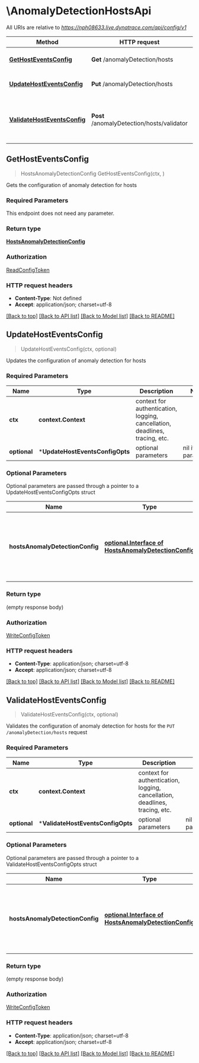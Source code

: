 # \AnomalyDetectionHostsApi

All URIs are relative to *https://nph08633.live.dynatrace.com/api/config/v1*

Method | HTTP request | Description
------------- | ------------- | -------------
[**GetHostEventsConfig**](AnomalyDetectionHostsApi.md#GetHostEventsConfig) | **Get** /anomalyDetection/hosts | Gets the configuration of anomaly detection for hosts
[**UpdateHostEventsConfig**](AnomalyDetectionHostsApi.md#UpdateHostEventsConfig) | **Put** /anomalyDetection/hosts | Updates the configuration of anomaly detection for hosts
[**ValidateHostEventsConfig**](AnomalyDetectionHostsApi.md#ValidateHostEventsConfig) | **Post** /anomalyDetection/hosts/validator | Validates the configuration of anomaly detection for hosts for the &#x60;PUT /anomalyDetection/hosts&#x60; request



## GetHostEventsConfig

> HostsAnomalyDetectionConfig GetHostEventsConfig(ctx, )

Gets the configuration of anomaly detection for hosts

### Required Parameters

This endpoint does not need any parameter.

### Return type

[**HostsAnomalyDetectionConfig**](HostsAnomalyDetectionConfig.md)

### Authorization

[ReadConfigToken](../README.md#ReadConfigToken)

### HTTP request headers

- **Content-Type**: Not defined
- **Accept**: application/json; charset=utf-8

[[Back to top]](#) [[Back to API list]](../README.md#documentation-for-api-endpoints)
[[Back to Model list]](../README.md#documentation-for-models)
[[Back to README]](../README.md)


## UpdateHostEventsConfig

> UpdateHostEventsConfig(ctx, optional)

Updates the configuration of anomaly detection for hosts

### Required Parameters


Name | Type | Description  | Notes
------------- | ------------- | ------------- | -------------
**ctx** | **context.Context** | context for authentication, logging, cancellation, deadlines, tracing, etc.
 **optional** | ***UpdateHostEventsConfigOpts** | optional parameters | nil if no parameters

### Optional Parameters

Optional parameters are passed through a pointer to a UpdateHostEventsConfigOpts struct


Name | Type | Description  | Notes
------------- | ------------- | ------------- | -------------
 **hostsAnomalyDetectionConfig** | [**optional.Interface of HostsAnomalyDetectionConfig**](HostsAnomalyDetectionConfig.md)| The JSON body of the request. Contains parameters of the host anomaly detection configuration. | 

### Return type

 (empty response body)

### Authorization

[WriteConfigToken](../README.md#WriteConfigToken)

### HTTP request headers

- **Content-Type**: application/json; charset=utf-8
- **Accept**: application/json; charset=utf-8

[[Back to top]](#) [[Back to API list]](../README.md#documentation-for-api-endpoints)
[[Back to Model list]](../README.md#documentation-for-models)
[[Back to README]](../README.md)


## ValidateHostEventsConfig

> ValidateHostEventsConfig(ctx, optional)

Validates the configuration of anomaly detection for hosts for the `PUT /anomalyDetection/hosts` request

### Required Parameters


Name | Type | Description  | Notes
------------- | ------------- | ------------- | -------------
**ctx** | **context.Context** | context for authentication, logging, cancellation, deadlines, tracing, etc.
 **optional** | ***ValidateHostEventsConfigOpts** | optional parameters | nil if no parameters

### Optional Parameters

Optional parameters are passed through a pointer to a ValidateHostEventsConfigOpts struct


Name | Type | Description  | Notes
------------- | ------------- | ------------- | -------------
 **hostsAnomalyDetectionConfig** | [**optional.Interface of HostsAnomalyDetectionConfig**](HostsAnomalyDetectionConfig.md)| The JSON body of the request. Contains parameters of the host anomaly detection configuration. | 

### Return type

 (empty response body)

### Authorization

[WriteConfigToken](../README.md#WriteConfigToken)

### HTTP request headers

- **Content-Type**: application/json; charset=utf-8
- **Accept**: application/json; charset=utf-8

[[Back to top]](#) [[Back to API list]](../README.md#documentation-for-api-endpoints)
[[Back to Model list]](../README.md#documentation-for-models)
[[Back to README]](../README.md)

